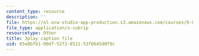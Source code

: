 ```yaml
---
content_type: resource
description: ''
file: https://ol-ocw-studio-app-production.s3.amazonaws.com/courses/9-00sc-introduction-to-psychology-fall-2011/65e8bfb100df52f2852153f0645d0f9c_bihrpOS0qtY.vtt
file_type: application/x-subrip
resourcetype: Other
title: 3play caption file
uid: 65e8bfb1-00df-52f2-8521-53f0645d0f9c
---
```

